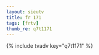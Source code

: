 ```yaml
--- 
layout: sieutv
title: fr 171
tags: [frtv]
thumb_re: q7t1171
---
```

{% include tvadv key="q7t1171" %} 
